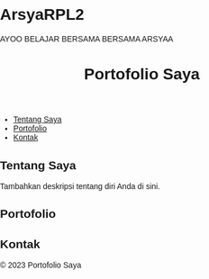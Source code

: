 # ArsyaRPL2
AYOO BELAJAR BERSAMA
BERSAMA ARSYAA


<!DOCTYPE html>
<html lang="en">
<head>
    <meta charset="UTF-8">
    <meta name="viewport" content="width=device-width, initial-scale=1.0">
    <title>Portofolio Saya</title>
    <style>
    body {
    font-family: Arial, sans-serif;
    margin: 0;
    padding: 0;
    }

header {
    background-color: #007bff;
    color: #fff;
    text-align: center;
    padding: 20px;
    }

nav ul {
    list-style: none;
    padding: 0;
    background-color: #333;
    }

nav ul li {
    display: inline;
    margin-right: 20px;
    }

nav ul li a {
    text-decoration: none;
    color: #fff;
    }

main {
    padding: 20px;
    }

section {
    margin-bottom: 20px;
    }


</style>
    </head>
    <body>
    <header>
        <h1>Portofolio Saya</h1>
    </header>
    <nav>
        <ul>
            <li><a href="#about">Tentang Saya</a></li>
            <li><a href="#portfolio">Portofolio</a></li>
            <li><a href="#contact">Kontak</a></li>
        </ul>
    </nav>
    <main>
        <section id="about">
            <h2>Tentang Saya</h2>
            <p>Tambahkan deskripsi tentang diri Anda di sini.</p>
        </section>
        <section id="portfolio">
            <h2>Portofolio</h2>
          
</section>
        <section id="contact">
            <h2>Kontak</h2>
           
</section>
    </main>
    <footer>
        &copy; 2023 Portofolio Saya
    </footer>
    </body>
    </html>
